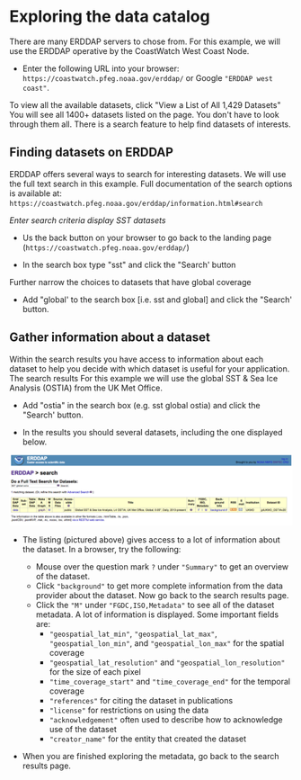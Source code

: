 # Exploring the data catalog 
 


There are many ERDDAP servers to chose from. For this example, we will use the ERDDAP operative by the CoastWatch West Coast Node.  

* Enter the following URL into your browser: `https://coastwatch.pfeg.noaa.gov/erddap/`  or Google `"ERDDAP west coast"`.

To view all the available datasets, click "View a List of All 1,429 Datasets"  
You will see all 1400+ datasets listed on the page. You don't have to look through them all. There is a search feature to help find datasets of interests.  

## Finding datasets on ERDDAP 
ERDDAP  offers several ways to search for interesting datasets. We will use the full text search in this example. Full documentation of the search options is available at: `https://coastwatch.pfeg.noaa.gov/erddap/information.html#search`  

*Enter search criteria display SST datasets*   

* Us the back button on your browser to go back to the landing page (`https://coastwatch.pfeg.noaa.gov/erddap/`)   

* In the search box type "sst" and click the "Search' button   

Further narrow the choices to datasets that have global coverage  

* Add "global' to the search box [i.e. sst and global] and click the "Search' button.  

## Gather information about a dataset 

Within the search results you have access to information about each dataset to help you decide with which dataset is useful for your application. The search results For this example we will use the global SST & Sea Ice Analysis (OSTIA) from the UK Met Office.  

* Add "ostia" in the search box (e.g. sst global ostia) and click the "Search' button.  

* In the results you should several datasets, including the one displayed below.  

![OSTIA search result](images/ostia.png)  

* The listing (pictured above) gives access to a lot of information about the dataset. In a browser, try the following:
    *  Mouse over the question mark `?` under `"Summary"` to get an overview of the dataset.
    *  Click `"background"` to get more complete information from the data provider about the dataset. Now go back to the search results page. 
    *  Click the `"M"` under `"FGDC,ISO,Metadata"` to see all of the dataset metadata. A lot of information is displayed. Some important fields are:
       *  `"geospatial_lat_min"`, `"geospatial_lat_max"`, `"geospatial_lon_min"`, and `"geospatial_lon_max"` for the spatial coverage
       *  `"geospatial_lat_resolution"` and `"geospatial_lon_resolution"` for the size of each pixel
       *  `"time_coverage_start"` and `"time_coverage_end"` for the temporal coverage
       *  `"references"` for citing the dataset in publications
       *  `"license"` for restrictions on using the data 
       *  `"acknowledgement"` often used to describe how to acknowledge use of the dataset 
       *  `"creator_name"` for the entity that created the dataset
       
* When you are finished exploring the metadata, go back to the search results page.  
 